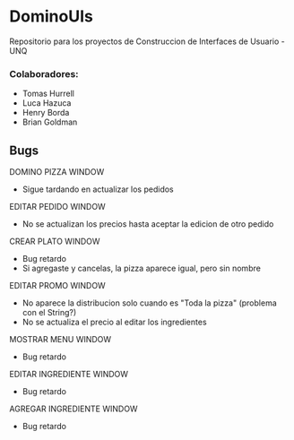 # DominoUIs
Repositorio para los proyectos de Construccion de Interfaces de Usuario - UNQ

### Colaboradores:
- Tomas Hurrell
- Luca Hazuca
- Henry Borda
- Brian Goldman



## Bugs

DOMINO PIZZA WINDOW
- Sigue tardando en actualizar los pedidos

EDITAR PEDIDO WINDOW
- No se actualizan los precios hasta aceptar la edicion de otro pedido

CREAR PLATO WINDOW
- Bug retardo
- Si agregaste y cancelas, la pizza aparece igual, pero sin nombre

EDITAR PROMO WINDOW
- No aparece la distribucion solo cuando es "Toda la pizza" (problema con el String?)
- No se actualiza el precio al editar los ingredientes

MOSTRAR MENU WINDOW
- Bug retardo

EDITAR INGREDIENTE WINDOW
- Bug retardo

AGREGAR INGREDIENTE WINDOW
- Bug retardo
